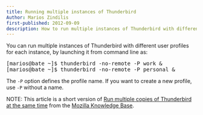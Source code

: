 ```yaml
---
title: Running multiple instances of Thunderbird
Author: Marios Zindilis
first-published: 2012-09-09
description: How to run multiple instances of Thunderbird with different profiles
---
```


You can run multiple instances of Thunderbird with different user profiles for each instance, by launching it from command line as:

<pre>[marios@bate ~]$ thunderbird -no-remote -P work &
[marios@bate ~]$ thunderbird -no-remote -P personal &</pre>

The <code>-P</code> option defines the profile name. If you want to create a new profile, use <code>-P</code> without a name.

NOTE: This article is a short version of <a href="http://kb.mozillazine.org/Run_multiple_copies_of_Thunderbird_at_the_same_time">Run multiple copies of Thunderbird at the same time</a> from the <a href="http://kb.mozillazine.org/">Mozilla Knowledge Base</a>.
